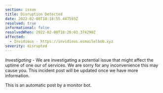 ```yaml
---
section: issue
title: Disruption Detected
date: 2022-02-08T18:18:55.447593Z
resolved: true
informational: false
resolvedWhen: 2022-02-08T18:20:03.374298Z
affected:
  - Invidious - https://invidious.esmailelbob.xyz
severity: disrupted
---
```

*Investigating* - We are investigating a potential issue that might affect the uptime of one our of services. We are sorry for any inconvenience this may cause you. This incident post will be updated once we have more information.

This is an automatic post by a monitor bot.
        